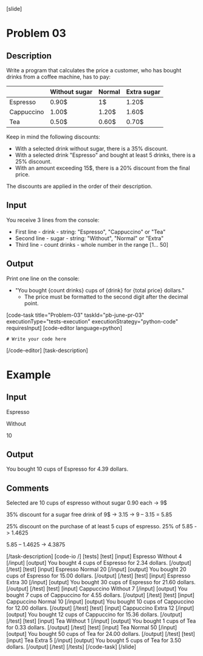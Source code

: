 ﻿[slide]
# Problem 03
## Description
Write a program that calculates the price a customer, who has bought drinks from a coffee machine, has to pay:

|   | Without sugar | Normal | Extra sugar |
|---|---|---|---|
| Espresso | 0.90$ | 1$ | 1.20$ |
| Cappuccino | 1.00$ | 1.20$ | 1.60$ |
| Tea | 0.50$ | 0.60$ | 0.70$ |

Keep in mind the following discounts:
- With a selected drink without sugar, there is a 35% discount.
- With a selected drink "Espresso" and bought at least 5 drinks, there is a 25% discount.
- With an amount exceeding 15$, there is a 20% discount from the final price. 

The discounts are applied in the order of their description.

## Input
You receive 3 lines from the console:
- First line - drink - string: "Espresso", "Cappuccino" or "Tea"
- Second line - sugar - string: "Without", "Normal" or "Extra"
- Third line - count drinks - whole number in the range [1… 50]

## Output
Print one line on the console:
- "You bought \{count drinks\} cups of \{drink\} for \{total price\} dollars."
	 - The price must be formatted to the second digit after the decimal point.

[code-task title="Problem-03" taskId="pb-june-pr-03" executionType="tests-execution" executionStrategy="python-code" requiresInput]
[code-editor language=python]
```
# Write your code here
```
[/code-editor]
[task-description]
# Example

## Input
Espresso

Without

10

## Output
You bought 10 cups of Espresso for 4.39 dollars.

## Comments
Selected are 10 cups of espresso without sugar 0.90 each -> 9$

35% discount for a sugar free drink of 9$ -> 3.15 -> 9 – 3.15 = 5.85

25% discount on the purchase of at least 5 cups of espresso. 25% of 5.85 -> 1.4625

5.85 – 1.4625 -> 4.3875

[/task-description]
[code-io /]
[tests]
[test]
[input]
Espresso
Without
4
[/input]
[output]
You bought 4 cups of Espresso for 2.34 dollars.
[/output]
[/test]
[test]
[input]
Espresso
Normal
20
[/input]
[output]
You bought 20 cups of Espresso for 15.00 dollars.
[/output]
[/test]
[test]
[input]
Espresso
Extra
30
[/input]
[output]
You bought 30 cups of Espresso for 21.60 dollars.
[/output]
[/test]
[test]
[input]
Cappuccino
Without
7
[/input]
[output]
You bought 7 cups of Cappuccino for 4.55 dollars.
[/output]
[/test]
[test]
[input]
Cappuccino
Normal
10
[/input]
[output]
You bought 10 cups of Cappuccino for 12.00 dollars.
[/output]
[/test]
[test]
[input]
Cappuccino
Extra
12
[/input]
[output]
You bought 12 cups of Cappuccino for 15.36 dollars.
[/output]
[/test]
[test]
[input]
Tea
Without
1
[/input]
[output]
You bought 1 cups of Tea for 0.33 dollars.
[/output]
[/test]
[test]
[input]
Tea
Normal
50
[/input]
[output]
You bought 50 cups of Tea for 24.00 dollars.
[/output]
[/test]
[test]
[input]
Tea
Extra
5
[/input]
[output]
You bought 5 cups of Tea for 3.50 dollars.
[/output]
[/test]
[/tests]
[/code-task]
[/slide]